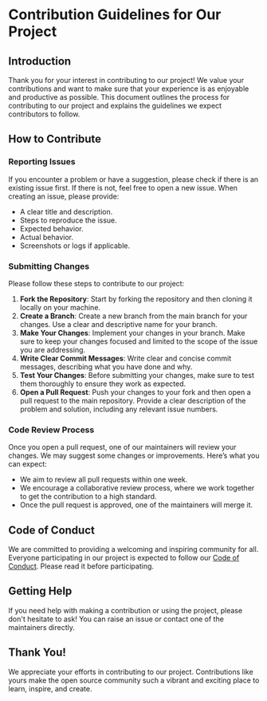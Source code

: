 # Contribution Guidelines for Our Project

## Introduction

Thank you for your interest in contributing to our project! We value your contributions and want to make sure that your experience is as enjoyable and productive as possible. This document outlines the process for contributing to our project and explains the guidelines we expect contributors to follow.

## How to Contribute

### Reporting Issues

If you encounter a problem or have a suggestion, please check if there is an existing issue first. If there is not, feel free to open a new issue. When creating an issue, please provide:

- A clear title and description.
- Steps to reproduce the issue.
- Expected behavior.
- Actual behavior.
- Screenshots or logs if applicable.

### Submitting Changes

Please follow these steps to contribute to our project:

1. **Fork the Repository**: Start by forking the repository and then cloning it locally on your machine.
2. **Create a Branch**: Create a new branch from the main branch for your changes. Use a clear and descriptive name for your branch.
3. **Make Your Changes**: Implement your changes in your branch. Make sure to keep your changes focused and limited to the scope of the issue you are addressing.
4. **Write Clear Commit Messages**: Write clear and concise commit messages, describing what you have done and why.
5. **Test Your Changes**: Before submitting your changes, make sure to test them thoroughly to ensure they work as expected.
6. **Open a Pull Request**: Push your changes to your fork and then open a pull request to the main repository. Provide a clear description of the problem and solution, including any relevant issue numbers.

### Code Review Process

Once you open a pull request, one of our maintainers will review your changes. We may suggest some changes or improvements. Here’s what you can expect:

- We aim to review all pull requests within one week.
- We encourage a collaborative review process, where we work together to get the contribution to a high standard.
- Once the pull request is approved, one of the maintainers will merge it.

## Code of Conduct

We are committed to providing a welcoming and inspiring community for all. Everyone participating in our project is expected to follow our [Code of Conduct](LINK_TO_CODE_OF_CONDUCT). Please read it before participating.

## Getting Help

If you need help with making a contribution or using the project, please don't hesitate to ask! You can raise an issue or contact one of the maintainers directly.

## Thank You!

We appreciate your efforts in contributing to our project. Contributions like yours make the open source community such a vibrant and exciting place to learn, inspire, and create.


